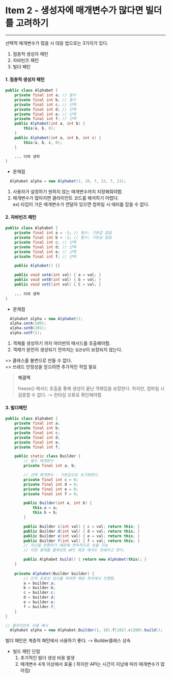 # Item 2 - 생성자에 매개변수가 많다면 빌더를 고려하기
---

선택적 매개변수가 많을 시 대응 법으로는 3가지가 있다.  
1) 점층적 생성자 패턴
2) 자바빈즈 패턴
3) 빌더 패턴


#### 1. 점층적 생성자 패턴

```java
public class Alphabet { 
	private final int a; // 필수
	private final int b; // 필수
	private final int c; // 선택
	private final int d; // 선택
	private final int e; // 선택
	private final int f; // 선택
	public Alphabet(int a, int b) {
		this(a, b, 0); 
	}
	public Alphabet(int a, int b, int c) {
		this(a, b, c, 0); 
	}

	... 이하 생략
}
```

* 문제점
```java
  Alphabet alpha = new Alphabet(1, 10, ?, 12, ?, 21);  
```
1) 사용자가 설정하기 원하지 않는 매개변수까지 지정해줘야함.  
2) 매개변수가 많아지면 클라이언트 코드를 해석하기 어렵다.  
	ex) 타입이 가은 매개변수가 연달아 있으면 컴파일 시 에러를 잡을 수 없다.  

#### 2. 자바빈즈 패턴

```java
public class Alphabet {
	private final int a = -1; // 필수; 기본값 없음
	private final int b = -1; // 필수; 기본값 없음
	private final int c; // 선택
	private final int d; // 선택
	private final int e; // 선택
	private final int f; // 선택

	public Alphabet() {}

	public void setA(int val) { a = val; }
	public void setB(int val) { b = val; }
	public void setC(int val) { C = val; }
	
	... 이하 생략
}
```

* 문제점

```java
  Alphabet alpha = new Alphabet();
  alpha.setA(100);
  alpha.setB(201);
  alpha.setF(1);
```
1) 객체를 생성하기 까지 여러번의 메서드를 호출해야함.  
2) 객체가 완전히 생성되기 전까지는 `일관성`이 보장되지 않는다.  

=> 클래스를 불변으로 만들 수 없다.  
=> 쓰레드 안정성을 얻으려면 추가적인 작업 필요  
<!-- 추가적인 작업에 대해 구체적으로 -->

> **해결책**
> 
>   freeze() 메서드 호출을 통해 생성이 끝난 객체임을 보장한다.
> 	하지만, 컴파일 시 검증할 수 없다. -> 런타임 오류로 확인해야함.

#### 3. 빌더패턴

```java
public class Alphabet {
	private final int a; 
	private final int b;
	private final int c; 
	private final int d; 
	private final int e; 
	private final int f; 

	public static class Builder {
		// 필수 매개변수
		private final int a, b;

		// 선택 매개변수 - 기본값으로 초기화한다.
		private final int c = 0;
		private final int d = 0;
		private final int e = 0;
		private final int f = 0;

		public Builder(int a, int b) {
			this.a = a;
			this.b = b;
		}

		public Builder c(int val) { c = val; return this; } 
		public Builder d(int val) { d = val; return this; }
		public Builder e(int val) { e = val; return this; }
		public Builder f(int val) { f = val; return this; }
		// 자신을 반환하기 때문에 연속적으로 호출 가능 
		// 이런 형태를 플루언트 API 혹은 매서드 연쇄라고 한다.

		public Alphabet build() { return new Alphabet(this); }
	}
	
	private Alphabet(Builder builder) {
		// 인자 유효성 검사를 하려면 해당 위치에서 진행함.
		a = builder.a;
		b = builder.b;
		c = builder.c;
		d = builder.d;
		e = builder.e;
		f = builder.f;
	}
}
```

```java
// 클라이언트 사용 예시
  Alphabet alpha = new Alphabet.Builder(1, 10).f(102).c(200).build();
```
빌더 패턴은 계층적 패턴에서 사용하기 좋다. -> Builder클래스 상속  


- 빌드 패턴 단점
	1. 추가적인 빌더 생성 비용 발생
	2. 매개변수 4개 이상에서 효율 ( 하지만 API는 시간이 지남에 따라 매개변수가 많아짐)

















